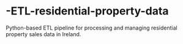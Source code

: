 # -ETL-residential-property-data
Python-based ETL pipeline for processing and managing residential property sales data in Ireland. 
